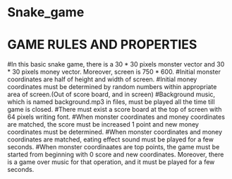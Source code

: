 # Snake_game
# GAME RULES AND PROPERTIES
#In this basic snake game, there is a 30 * 30 pixels monster vector and 30 * 30 pixels money vector. Moreover, screen is 750 * 600.
#Initial monster coordinates are half of height and width of screen.
#Initial money coordinates must be determined by random numbers within appropriate area of screen.(Out of score board, and in screen)
#Background music, which is named background.mp3 in files, must be played all the time till game is closed.
#There must exist a score board at the top of screen with 64 pixels writing font. 
#When monster coordinates and money coordinates are matched, the score must be increased 1 point and new money coordinates must be determined.
#When monster coordinates and money coordinates are matched, eating effect sound must be played for a few seconds.
#When monster coordinaates are top points, the game must be started from beginning with 0 score and new coordinates. Moreover, there is a game over music for that operation, and it must be played for a few seconds.
